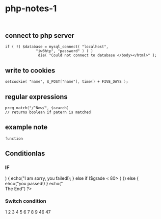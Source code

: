 # php-notes-1

## 
```

```

## connect to php server 
```
if ( !( $database = mysql_connect( "localhost",
              "iw3htp", "password" ) ) )
               die( "Could not connect to database </body></html>" );
```

## write to cookies 
```
setcookie( "name", $_POST["name"], time() + FIVE_DAYS );
```

## regular expressions

```
preg_match("/^Now/", $search)
// returns boolean if patern is matched
```


## example note

```
function 
```


## Conditionlas


### IF 
<?php
$grade - 70;

if ($grade < 70>)
{
    echo("I am sorry, you failed!);
}
else if ($grade < 80> 
{

})
else {
    ehco("you passed!)
}
echo("<br>The End")
?>

### Switch condition

<?php 
switch ($response) {
    case 1: 
        echo "i equals 1";
        break;
    case 2: 
        echo "i equals 2";
        break;
    default:
        echo "idk what i equals";
}
?>





1   <!DOCTYPE html>
 2
 3   <!-- Fig. 7.7: average.html -->
 4   <!-- Counter-controlled repetition to calculate a class average. -->
 5   <html>
 6      <head>
 7         <meta charset = "utf-8">
 8         <title>Class Average Program</title>
 9         <script>
10
11            var total; // sum of grades
12            var gradeCounter; // number of grades entered
13            var grade; // grade typed by user (as a string)
14            var gradeValue; // grade value (converted to integer)
15            var average; // average of all grades
16
17            // initialization phase
18            total = 0; // clear total
19            gradeCounter = 1; // prepare to loop
20
21            // processing phase
22            while ( gradeCounter <= 10 ) // loop 10 times
23            {
24
25               // prompt for input and read grade from user
26               grade = window.prompt("Enter integer grade:", "0" );
27
28               // convert grade from a string to an integer
29               gradeValue = parseInt( grade );
30
31               // add gradeValue to total
32               total = total + gradeValue;
33
34               // add 1 to gradeCounter
35               gradeCounter = gradeCounter + 1;
36            } // end while
37
38            // termination phase
39            average = total / 10;   // calculate the average
40
41            // display average of exam grades
42            document.writeln(
43               "<h1>Class average is " + average + "</h1>" );
44
45         </script>
46      </head><body></body>
47   </html>
